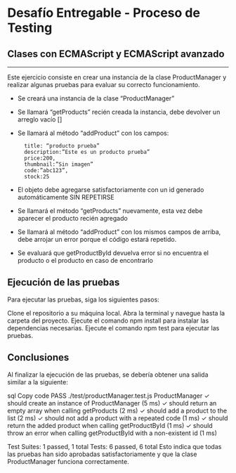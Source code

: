 
# Desafío Entregable - Proceso de Testing
## Clases con ECMAScript y ECMAScript avanzado

---
Este ejercicio consiste en crear una instancia de la clase ProductManager y realizar algunas pruebas para evaluar su correcto funcionamiento.

- Se creará una instancia de la clase “ProductManager”
- Se llamará “getProducts” recién creada la instancia, debe devolver un arreglo vacío []
- Se llamará al método “addProduct” con los campos:

        title: “producto prueba”
        description:”Este es un producto prueba”
        price:200,
        thumbnail:”Sin imagen”
        code:”abc123”,
        stock:25

- El objeto debe agregarse satisfactoriamente con un id generado automáticamente SIN REPETIRSE
- Se llamará el método “getProducts” nuevamente, esta vez debe aparecer el producto recién agregado
- Se llamará al método “addProduct” con los mismos campos de arriba, debe arrojar un error porque el código estará repetido.
- Se evaluará que getProductById devuelva error si no encuentra el producto o el producto en caso de encontrarlo


## Ejecución de las pruebas

Para ejecutar las pruebas, siga los siguientes pasos:

Clone el repositorio a su máquina local.
Abra la terminal y navegue hasta la carpeta del proyecto.
Ejecute el comando npm install para instalar las dependencias necesarias.
Ejecute el comando npm test para ejecutar las pruebas.

## Conclusiones
Al finalizar la ejecución de las pruebas, se debería obtener una salida similar a la siguiente:

sql
Copy code
PASS  ./test/productManager.test.js
  ProductManager
    ✓ should create an instance of ProductManager (5 ms)
    ✓ should return an empty array when calling getProducts (2 ms)
    ✓ should add a product to the list (2 ms)
    ✓ should not add a product with a repeated code (1 ms)
    ✓ should return the added product when calling getProductById (1 ms)
    ✓ should throw an error when calling getProductById with a non-existent id (1 ms)

Test Suites: 1 passed, 1 total
Tests:       6 passed, 6 total
Esto indica que todas las pruebas han sido aprobadas satisfactoriamente y que la clase ProductManager funciona correctamente.